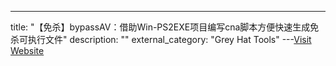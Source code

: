 ---
title: "【免杀】bypassAV：借助Win-PS2EXE项目编写cna脚本方便快速生成免杀可执行文件"
description: ""
external_category: "Grey Hat Tools"
---[Visit Website](https://github.com/cseroad/bypassAV)

